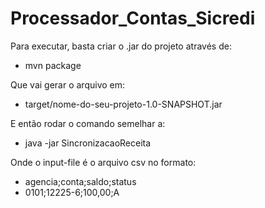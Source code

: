 # Processador_Contas_Sicredi

Para executar, basta criar o .jar do projeto através de:
-  mvn package

Que vai gerar o arquivo em:
-  target/nome-do-seu-projeto-1.0-SNAPSHOT.jar

E então rodar o comando semelhar a:
-  java -jar SincronizacaoReceita <input-file>

Onde o input-file é o arquivo csv no formato:
-  agencia;conta;saldo;status
-  0101;12225-6;100,00;A
